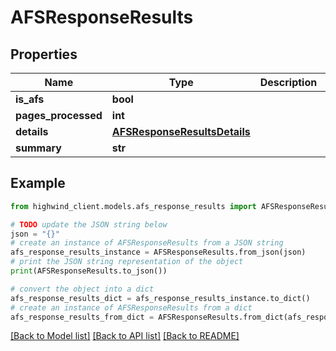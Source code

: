 # AFSResponseResults


## Properties

Name | Type | Description | Notes
------------ | ------------- | ------------- | -------------
**is_afs** | **bool** |  | [optional] 
**pages_processed** | **int** |  | [optional] 
**details** | [**AFSResponseResultsDetails**](AFSResponseResultsDetails.md) |  | [optional] 
**summary** | **str** |  | [optional] 

## Example

```python
from highwind_client.models.afs_response_results import AFSResponseResults

# TODO update the JSON string below
json = "{}"
# create an instance of AFSResponseResults from a JSON string
afs_response_results_instance = AFSResponseResults.from_json(json)
# print the JSON string representation of the object
print(AFSResponseResults.to_json())

# convert the object into a dict
afs_response_results_dict = afs_response_results_instance.to_dict()
# create an instance of AFSResponseResults from a dict
afs_response_results_from_dict = AFSResponseResults.from_dict(afs_response_results_dict)
```
[[Back to Model list]](../README.md#documentation-for-models) [[Back to API list]](../README.md#documentation-for-api-endpoints) [[Back to README]](../README.md)


